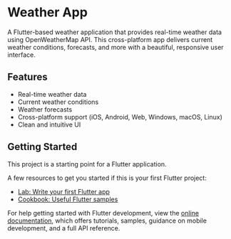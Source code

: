 # Weather App

A Flutter-based weather application that provides real-time weather data using OpenWeatherMap API. This cross-platform app delivers current weather conditions, forecasts, and more with a beautiful, responsive user interface.

## Features

- Real-time weather data
- Current weather conditions
- Weather forecasts
- Cross-platform support (iOS, Android, Web, Windows, macOS, Linux)
- Clean and intuitive UI

## Getting Started

This project is a starting point for a Flutter application. 

A few resources to get you started if this is your first Flutter project:

- [Lab: Write your first Flutter app](https://docs.flutter.dev/get-started/codelab)
- [Cookbook: Useful Flutter samples](https://docs.flutter.dev/cookbook)

For help getting started with Flutter development, view the
[online documentation](https://docs.flutter.dev/), which offers tutorials,
samples, guidance on mobile development, and a full API reference.
